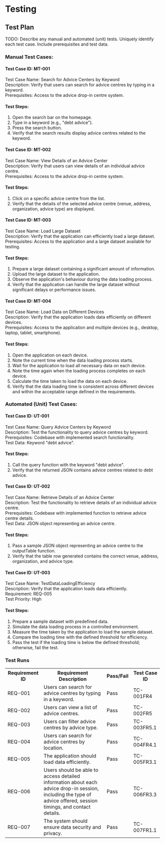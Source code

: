 # Testing

## Test Plan
TODO: Describe any manual and automated (unit) tests. Uniquely identify each test case. Include prerequisites and test data.
<H3> Manual Test Cases:</H3>
<p> 
<h4> Test Case ID: MT-001 </h4>
Test Case Name: Search for Advice Centers by Keyword <br>
Description: Verify that users can search for advice centres by typing in a keyword.<br>
Prerequisites: Access to the advice drop-in centre system.<br>

  <h4>Test Steps:</h4>

<ol> 
<li> Open the search bar on the homepage.</li>
<li> Type in a keyword (e.g., "debt advice").</li>
<li> Press the search button.</li>
<li> Verify that the search results display advice centres related to the keyword.</li>
</ol>

<h4> Test Case ID: MT-002</h4>
Test Case Name: View Details of an Advice Center<br>
Description: Verify that users can view details of an individual advice centre.<br>
Prerequisites: Access to the advice drop-in centre system.<br> 

<h4>Test Steps:</h4>
<ol>
<li>Click on a specific advice centre from the list.</li>
<li>Verify that the details of the selected advice centre (venue, address, organization, advice type) are displayed.</li>
</ol>

<h4> Test Case ID: MT-003 </h4>
Test Case Name: Load Large Dataset <br>
Description: Verify that the application can efficiently load a large dataset.<br>
Prerequisites: Access to the application and a large dataset available for testing.<br>

<h4>Test Steps:</h4>
<ol>
<li> Prepare a large dataset containing a significant amount of information.</li>
<li> Upload the large dataset to the application.</li>
<li> Observe the application's behaviour during the data loading process.</li>
<li> Verify that the application can handle the large dataset without significant delays or performance issues.</li>
</ol>

<h4> Test Case ID: MT-004 </h4>
Test Case Name: Load Data on Different Devices<br>
Description: Verify that the application loads data efficiently on different devices.<br>
Prerequisites: Access to the application and multiple devices (e.g., desktop, laptop, tablet, smartphone).<br>

<h4> Test Steps:</h4>
<ol> 
<li> Open the application on each device. </li>
<li> Note the current time when the data loading process starts.</li>
<li> Wait for the application to load all necessary data on each device.</li>
<li> Note the time again when the loading process completes on each device.</li>
<li> Calculate the time taken to load the data on each device.</li>
<li> Verify that the data loading time is consistent across different devices and within the acceptable range defined in the requirements.</li>
</ol>






</p>

<H3> Automated (Unit) Test Cases:</H3>
<p>
<h4> Test Case ID: UT-001 </h4>
Test Case Name: Query Advice Centers by Keyword <br> 
Description: Test the functionality to query advice centres by keyword.<br> 
Prerequisites: Codebase with implemented search functionality.<br> 
Test Data: Keyword "debt advice".
  
<h4> Test Steps: </h4>
<ol>
<li> Call the query function with the keyword "debt advice". </li>
<li> Verify that the returned JSON contains advice centres related to debt advice.</li>
</ol>

<h4>Test Case ID: UT-002</h4>
Test Case Name: Retrieve Details of an Advice Center<br> 
Description: Test the functionality to retrieve details of an individual advice centre.<br> 
Prerequisites: Codebase with implemented function to retrieve advice centre details.<br> 
Test Data: JSON object representing an advice centre.<br> 

<h4>Test Steps:</h4>
<ol>
<li> Pass a sample JSON object representing an advice centre to the outputTable function. </li>
<li> Verify that the table row generated contains the correct venue, address, organization, and advice type.</li>
</ol>

<h4> Test Case ID: UT-003 </h4>
Test Case Name: TestDataLoadingEfficiency<br> 
Description: Verify that the application loads data efficiently.<br> 
Requirement: REQ-005 <br> 
Test Priority: High <br> 

<h4> Test Steps: </h4>
<ol> 
<li> Prepare a sample dataset with predefined data.</li>
<li> Simulate the data loading process in a controlled environment.</li>
<li> Measure the time taken by the application to load the sample dataset.</li>
<li> Compare the loading time with the defined threshold for efficiency.</li>
<li> Pass the test if the loading time is below the defined threshold; otherwise, fail the test.</li>

</ol>





  
</p>









<h3> Test Runs </h3>
<table>
  <tr>
    <th>Requirement ID</th>
    <th>Requirement Description</th>
    <th>Pass/Fail </th>
    <th>Test Case ID</th>
  </tr>
  <tr>
    <td>REQ-001</td>
    <td>Users can search for advice centres by typing in a keyword.</td>
    <td>Pass</td>
    <td>TC-001FR4</td>
  </tr>
  <tr>
    <td>REQ-002</td>
    <td>Users can view a list of advice centres.</td>
    <td>Pass</td>
    <td>TC-002FR5</td>
  </tr>
    <tr>
    <td>REQ-003</td>
    <td>Users can filter advice centres by advice type.</td>
    <td>Pass</td>
    <td>TC-003FR5.1</td>
  </tr>
      <tr>
    <td>REQ-004</td>
    <td>Users can search for advice centres by location.</td>
    <td>Pass</td>
    <td>TC-004FR4.1</td>
  </tr>
   <tr>
    <td>REQ-005</td>
    <td>The application should load data efficiently.</td>
    <td>Pass</td>
    <td>TC-005FR3.1</td>
  </tr>
     <tr>
    <td>REQ-006</td>
    <td>Users should be able to access detailed information about each advice drop-in session, including the type of advice offered, session timings, and contact details.</td>
    <td>Pass</td>
    <td>TC-006FR3.3</td>
  </tr>
      <td>REQ-007</td>
    <td>The system should ensure data security and privacy.</td>
    <td>Pass</td>
    <td>TC-007FR1.1</td>
  </tr>
</table>
